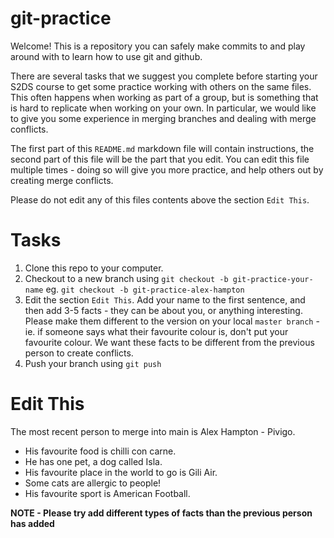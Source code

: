 # git-practice

Welcome! This is a repository you can safely make commits to and play around with to learn how to
use git and github.

There are several tasks that we suggest you complete before starting your S2DS course to get some
practice working with others on the same files. This often happens when working as part of a group,
but is something that is hard to replicate when working on your own. In particular, we would like to
give you some experience in merging branches and dealing with merge conflicts.

The first part of this `README.md` markdown file will contain instructions, the second part of this
file will be the part that you edit. You can edit this file multiple times - doing so will give you more
practice, and help others out by creating merge conflicts.

Please do not edit any of this files contents above the section `Edit This`.

# Tasks

1. Clone this repo to your computer.
2. Checkout to a new branch using `git checkout -b git-practice-your-name` eg. `git checkout -b git-practice-alex-hampton`
3. Edit the section `Edit This`. Add your name to the first sentence, and then add 3-5 facts  - they can
be about you, or anything interesting. Please make them different to the version on your local
`master branch` - ie. if someone says what their favourite colour is, don't put your favourite colour.
We want these facts to be different from the previous person to create conflicts.
4. Push your branch using `git push`

# Edit This

The most recent person to merge into main is Alex Hampton - Pivigo.

* His favourite food is chilli con carne.
* He has one pet, a dog called Isla.
* His favourite place in the world to go is Gili Air.
* Some cats are allergic to people!
* His favourite sport is American Football.

**NOTE - Please try add different types of facts than the previous person has added**